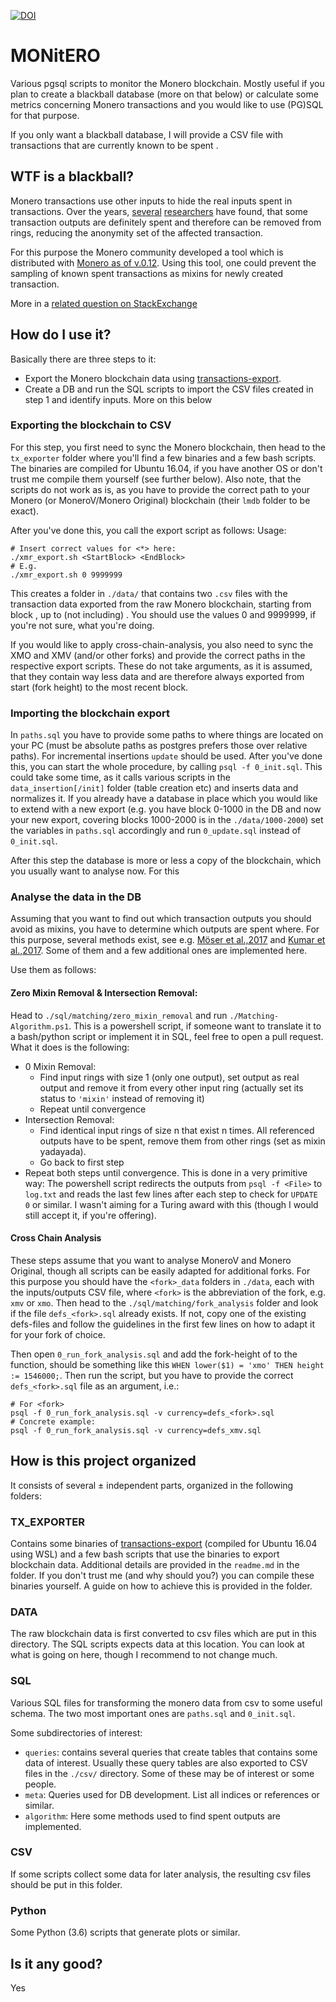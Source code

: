 [![DOI](https://zenodo.org/badge/136195558.svg)](https://zenodo.org/badge/latestdoi/136195558)


# MONitERO
Various pgsql scripts to monitor the Monero blockchain.
Mostly useful if you plan to create a blackball database (more on that below) or calculate some metrics concerning Monero transactions and you would like to use (PG)SQL for that purpose.

If you only want a blackball database, I will provide a CSV file with transactions that are currently known to be spent <somewhere>.

## WTF is a blackball?
Monero transactions use other inputs to hide the real inputs spent in transactions. Over the years, [several](https://arxiv.org/abs/1704.04299) [researchers](https://www.researchgate.net/publication/319071434_A_Traceability_Analysis_of_Monero%27s_Blockchain) have found, that some transaction outputs are definitely spent and therefore can be removed from rings, reducing the anonymity set of the affected transaction. 

For this purpose the Monero community developed a tool which is distributed with [Monero as of v.0.12](https://github.com/monero-project/monero/releases/tag/v0.12.0.0).
Using this tool, one could prevent the sampling of known spent transactions as mixins for newly created transaction.

More in a [related question on StackExchange](https://monero.stackexchange.com/questions/8225/how-can-i-use-monero-blockchain-blackball-to-improve-my-privacy)

## How do I use it?
Basically there are three steps to it:
* Export the Monero blockchain data using [transactions-export](https://github.com/moneroexamples/transactions-export).
* Create a DB and run the SQL scripts to import the CSV files created in step 1 and identify inputs. More on this below

### Exporting the blockchain to CSV
For this step, you first need to sync the Monero blockchain, then head to the `tx_exporter` folder where you'll find a few binaries and a few bash scripts. 
The binaries are compiled for Ubuntu 16.04, if you have another OS or don't trust me compile them yourself (see further below).
Also note, that the scripts do not work as is, as you have to provide the correct path to your Monero (or MoneroV/Monero Original) blockchain (their `lmdb` folder to be exact). 

After you've done this, you call the export script as follows:
Usage:
```
# Insert correct values for <*> here:
./xmr_export.sh <StartBlock> <EndBlock>
# E.g.
./xmr_export.sh 0 9999999
```

This creates a folder in `./data/` that contains two `.csv` files with the transaction data exported from the raw Monero blockchain, starting from block <StartBlock>, up to (not including) <EndBlock>. You should use the values 0 and 9999999, if you're not sure, what you're doing. 

If you would like to apply cross-chain-analysis, you also need to sync the XMO and XMV (and/or other forks) and provide the correct paths in the respective export scripts.
These do not take arguments, as it is assumed, that they contain way less data and are therefore always exported from start (fork height) to the most recent block. 


### Importing the blockchain export
In `paths.sql` you have to provide some paths to where things are located on your PC (must be absolute paths as postgres prefers those over relative paths).
For incremental insertions `update` should be used.
After you've done this, you can start the whole procedure, by calling `psql -f 0_init.sql`. This could take some time, as it calls various scripts in the `data_insertion[/init]` folder (table creation etc) and inserts data and normalizes it.
If you already have a database in place which you would like to extend with a new export (e.g. you have block 0-1000 in the DB and now your new export, covering blocks 1000-2000 is in the `./data/1000-2000`) set the variables in `paths.sql` accordingly and run `0_update.sql` instead of `0_init.sql`.

After this step the database is more or less a copy of the blockchain, which you usually want to analyse now.
For this 

### Analyse the data in the DB
Assuming that you want to find out which transaction outputs you should avoid as mixins, you have to determine which outputs are spent where. 
For this purpose, several methods exist, see e.g. [Möser et al.,2017](https://arxiv.org/abs/1704.04299) and [Kumar et al.,2017](http://www.comp.nus.edu.sg/~shruti90/papers/monero-analysis.pdf).
Some of them and a few additional ones are implemented here.

Use them as follows:
#### Zero Mixin Removal & Intersection Removal:
Head to `./sql/matching/zero_mixin_removal` and run `./Matching-Algorithm.ps1`. This is a powershell script, if someone want to translate it to a bash/python script or implement it in SQL, feel free to open a pull request.
What it does is the following:
* 0 Mixin Removal:  
	* Find input rings with size 1 (only one output), set output as real output and remove it from every other input ring (actually set its status to `'mixin'` instead of removing it)
	* Repeat until convergence
* Intersection Removal:
	* Find identical input rings of size n that exist n times. All referenced outputs have to be spent, remove them from other rings (set as mixin yadayada).
	* Go back to first step
* Repeat both steps until convergence. This is done in a very primitive way: The powershell script redirects the outputs from `psql -f <File>` to `log.txt` and reads the last few lines after each step to check for `UPDATE 0` or similar. I wasn't aiming for a Turing award with this (though I would still accept it, if you're offering). 

#### Cross Chain Analysis
These steps assume that you want to analyse MoneroV and Monero Original, though all scripts can be easily adapted for additional forks.
For this purpose you should have the `<fork>_data` folders in `./data`, each with the inputs/outputs CSV file, where `<fork>` is the abbreviation of the fork, e.g. `xmv` or `xmo`.
Then head to the `./sql/matching/fork_analysis` folder and look if the file `defs_<fork>.sql` already exists. If not, copy one of the existing defs-files and follow the guidelines in the first few lines on how to adapt it for your fork of choice. 

Then open `0_run_fork_analysis.sql` and add the fork-height of <fork> to the function, should be something like this `WHEN lower($1) = 'xmo' THEN height := 1546000;`.
Then run the script, but you have to provide the correct `defs_<fork>.sql` file as an argument, i.e.:
```
# For <fork>
psql -f 0_run_fork_analysis.sql -v currency=defs_<fork>.sql
# Concrete example:
psql -f 0_run_fork_analysis.sql -v currency=defs_xmv.sql
```


## How is this project organized
It consists of several ± independent parts, organized in the following folders:

### TX_EXPORTER
Contains some binaries of [transactions-export](https://github.com/moneroexamples/transactions-export) (compiled for Ubuntu 16.04 using WSL) and a few bash scripts that use the binaries to export blockchain data.
Additional details are provided in the `readme.md` in the folder. 
If you don't trust me (and why should you?) you can compile these binaries yourself. A guide on how to achieve this is provided in the folder.

### DATA
The raw blockchain data is first converted to csv files which are put in this directory.
The SQL scripts expects data at this location.
You can look at what is going on here, though I recommend to not change much. 

### SQL
Various SQL files for transforming the monero data from csv to some useful schema. The two most important ones are `paths.sql` and `0_init.sql`.

Some subdirectories of interest:

 * `queries`: contains several queries that create tables that contains some data of interest. Usually these query tables are also exported to CSV files in the `./csv/` directory. Some of these may be of interest or some people. 
 * `meta`: Queries used for DB development. List all indices or references or similar. 
 * `algorithm`: Here some methods used to find spent outputs are implemented.  

### CSV
If some scripts collect some data for later analysis, the resulting csv files should be put in this folder.

### Python
Some Python (3.6) scripts that generate plots or similar.

## Is it any good?
Yes
